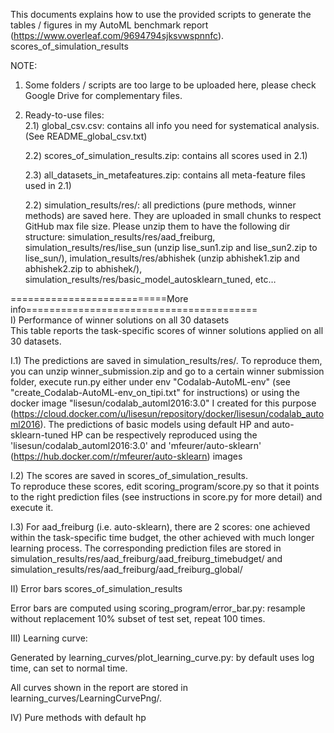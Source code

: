 This documents explains how to use the provided scripts to generate the tables / figures in my AutoML benchmark report (https://www.overleaf.com/9694794sjksvwspnnfc). scores_of_simulation_results


NOTE: 

1) Some folders / scripts are too large to be uploaded here, please check Google Drive for complementary files.

2) Ready-to-use files: <br />
	2.1) global_csv.csv: contains all info you need for systematical analysis. (See README_global_csv.txt) <br />

	2.2) scores_of_simulation_results.zip: contains all scores used in 2.1) <br />

	2.3) all_datasets_in_metafeatures.zip: contains all meta-feature files used in 2.1) <br />
 
	2.2) simulation_results/res/: all predictions (pure methods, winner methods) are saved here. They are uploaded in small chunks to respect GitHub max file size. Please unzip them  to have the following dir structure: simulation_results/res/aad_freiburg, simulation_results/res/lise_sun (unzip lise_sun1.zip and lise_sun2.zip to lise_sun/), imulation_results/res/abhishek (unzip abhishek1.zip and abhishek2.zip to abhishek/), simulation_results/res/basic_model_autosklearn_tuned, etc…


===========================More info======================================== <br />
I) Performance of winner solutions on all 30 datasets <br />
This table reports the task-specific scores of winner solutions applied on all 30 datasets. 

I.1) The predictions are saved in simulation_results/res/. To reproduce them, you can unzip winner_submission.zip and go to a certain winner submission folder, execute run.py either under env "Codalab-AutoML-env" (see "create_Codalab-AutoML-env_on_tipi.txt" for instructions) or using the docker image "lisesun/codalab_automl2016:3.0" I created for this purpose (https://cloud.docker.com/u/lisesun/repository/docker/lisesun/codalab_automl2016). The predictions of basic models using default HP and auto-sklearn-tuned HP can be respectively reproduced using the 'lisesun/codalab_automl2016:3.0' and 'mfeurer/auto-sklearn' (https://hub.docker.com/r/mfeurer/auto-sklearn) images

I.2) The scores are saved in scores_of_simulation_results. <br />
To reproduce these scores, edit scoring_program/score.py so that it points to the right prediction files (see instructions in score.py for more detail) and execute it.

I.3) For aad_freiburg (i.e. auto-sklearn), there are 2 scores: one achieved within the task-specific time budget, the other achieved with much longer learning process. The corresponding prediction files are stored in simulation_results/res/aad_freiburg/aad_freiburg_timebudget/ and simulation_results/res/aad_freiburg/aad_freiburg_global/



II) Error bars scores_of_simulation_results

Error bars are computed using scoring_program/error_bar.py: resample without replacement 10% subset of test set, repeat 100 times.


III) Learning curve:

Generated by learning_curves/plot_learning_curve.py: by default uses log time, can set to normal time.

All curves shown in the report are stored in learning_curves/LearningCurvePng/.


IV) Pure methods with default hp



